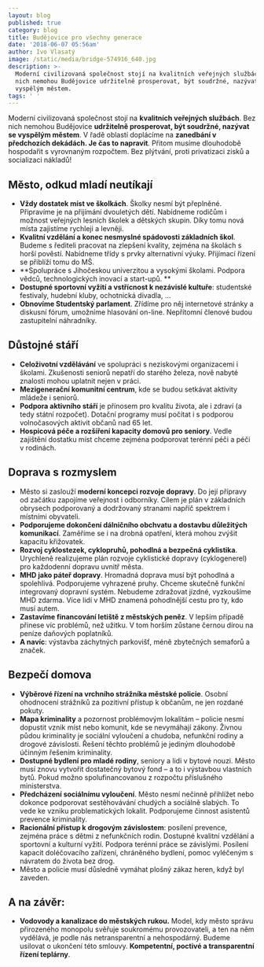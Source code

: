 ```yaml
---
layout: blog
published: true
category: blog
title: Budějovice pro všechny generace
date: '2018-06-07 05:56am'
author: Ivo Vlasatý
image: /static/media/bridge-574916_640.jpg
description: >-
  Moderní civilizovaná společnost stojí na kvalitních veřejných službách. Bez
  nich nemohou Budějovice udržitelně prosperovat, být soudržné, nazývat se
  vyspělým městem. 
tags: ' '
---
```

Moderní civilizovaná společnost stojí na **kvalitních veřejných službách**. Bez nich nemohou Budějovice **udržitelně prosperovat, být soudržné, nazývat se vyspělým městem**. V řadě oblastí doplácíme na **zanedbání v předchozích dekádách. Je čas to napravit**. Přitom musíme dlouhodobě hospodařit s vyrovnaným rozpočtem. Bez plýtvání, proti privatizaci zisků a socializaci nákladů!

## Město, odkud mladí neutíkají

* **Vždy dostatek míst ve školkách**. Školky nesmí být přeplněné. Připravíme je na přijímání dvouletých dětí. Nabídneme rodičům i možnost veřejných lesních školek a dětských skupin. Díky tomu nová místa zajistíme rychleji a levněji.
* **Kvalitní vzdělání a konec nesmyslné spádovosti základních škol**. Budeme s řediteli pracovat na zlepšení kvality, zejména na školách s horší pověstí. Nabídneme třídy s prvky alternativní výuky. Přijímací řízení se přiblíží tomu do MŠ.
* **Spolupráce s Jihočeskou univerzitou a vysokými školami. Podpora vědců, technologických inovací a start-upů.**
* **Dostupné sportovní vyžití a vstřícnost k nezávislé kultuře**: studentské festivaly, hudební kluby, ochotnická divadla, ...
* **Obnovíme Studentský parlament**. Zřídíme pro něj internetové stránky a diskusní fórum, umožníme hlasování on-line. Nepřítomní členové budou zastupitelní náhradníky.

## Důstojné stáří

* **Celoživotní vzdělávání** ve spolupráci s neziskovými organizacemi i školami. Zkušenosti seniorů nepatří do starého železa, nově nabyté znalosti mohou uplatnit nejen v práci.
* **Mezigenerační komunitní centrum**, kde se budou setkávat aktivity mládeže i seniorů.
* **Podpora aktivního stáří** je přínosem pro kvalitu života, ale i zdraví (a tedy státní rozpočet). Dotační programy musí počítat i s podporou volnočasových aktivit občanů nad 65 let.
* **Hospicová péče a rozšíření kapacity domovů pro seniory**. Vedle zajištění dostatku míst chceme zejména podporovat terénní péči a péči v rodinách.

## Doprava s rozmyslem

* Město si zaslouží **moderní koncepci rozvoje dopravy**. Do její přípravy od začátku zapojíme veřejnost i odborníky. Cílem je plán v základních obrysech podporovaný a dodržovaný stranami napříč spektrem i místními obyvateli.
* **Podporujeme dokončení dálničního obchvatu a dostavbu důležitých komunikací**. Zaměříme se i na drobná opatření, která mohou zvýšit kapacitu křižovatek.
* **Rozvoj cyklostezek, cyklopruhů, pohodlná a bezpečná cyklistika**. Urychleně realizujeme plán rozvoje cyklistické dopravy (cyklogenerel) pro každodenní dopravu uvnitř města.
* **MHD jako páteř dopravy**. Hromadná doprava musí být pohodlná a spolehlivá. Podporujeme vyhrazené pruhy. Chceme skutečně funkční integrovaný dopravní systém. Nebudeme zdražovat jízdné, vyzkoušíme MHD zdarma. Více lidí v MHD znamená pohodlnější cestu pro ty, kdo musí autem.
* **Zastavíme financování letiště z městských peněz**. V lepším případě přinese víc problémů, než užitku. V tom horším zůstane černou dírou na peníze daňových poplatníků.
* **A navíc**: výstavba záchytných parkovišť, méně zbytečných semaforů a značek.

## Bezpečí domova

* **Výběrové řízení na vrchního strážníka městské policie**. Osobní ohodnocení strážníků za pozitivní přístup k občanům, ne jen rozdané pokuty.
* **Mapa kriminality** a pozornost problémovým lokalitám – policie nesmí dopustit vznik míst nebo komunit, kde se nevymáhají zákony. Živnou půdou kriminality je sociální vyloučení a chudoba, nefunkční rodiny a drogové závislosti. Řešení těchto problémů je jediným dlouhodobě účinným řešením kriminality.
* **Dostupné bydlení pro mladé rodiny**, seniory a lidi v bytové nouzi. Město musí znovu vytvořit dostatečný bytový fond – a to i výstavbou vlastních bytů. Pokud možno spolufinancovanou z rozpočtu příslušného ministerstva.
* **Předcházení sociálnímu vyloučení**. Město nesmí nečinně přihlížet nebo dokonce podporovat sestěhovávání chudých a sociálně slabých. To vede ke vzniku problematických lokalit. Podporujeme činnost asistentů prevence kriminality.
* **Racionální přístup k drogovým závislostem**: posílení prevence, zejména práce s dětmi z nefunkčních rodin. Dostupné kvalitní vzdělání a sportovní a kulturní vyžití. Podpora terénní práce se závislými. Posílení kapacit doléčovacího zařízení, chráněného bydlení, pomoc vyléčeným s návratem do života bez drog.
* Město a policie musí důsledně vymáhat plošný zákaz heren, když byl zaveden.

## A na závěr:

* **Vodovody a kanalizace do městských rukou.** Model, kdy město správu přirozeného monopolu svěřuje soukromému provozovateli, a ten na něm vydělává, je podle nás netransparentní a nehospodárný. Budeme usilovat o ukončení této smlouvy. **Kompetentní, poctivé a transparentní řízení teplárny**.
